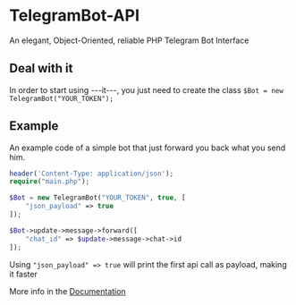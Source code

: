 # TelegramBot-API
An elegant, Object-Oriented, reliable PHP Telegram Bot Interface


## Deal with it
In order to start using ---it---, you just need to create the class
`$Bot = new TelegramBot("YOUR_TOKEN");`


## Example
An example code of a simple bot that just forward you back what you send him.

```php
header('Content-Type: application/json');
require("main.php");

$Bot = new TelegramBot("YOUR_TOKEN", true, [
    "json_payload" => true
]);

$Bot->update->message->forward([
    "chat_id" => $update->message->chat->id
]);
```

Using `"json_payload" => true` will print the first api call as payload, making it faster

More info in the [Documentation](docs.md)
